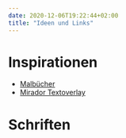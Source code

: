 ```yaml
---
date: 2020-12-06T19:22:44+02:00
title: "Ideen und Links"
---
```


# Inspirationen

* [Malbücher](https://digitalaladore.wordpress.com/2016/03/17/reflecting-on-colorourcollections/)
* [Mirador Textoverlay](https://github.com/dbmdz/mirador-textoverlay)

# Schriften
